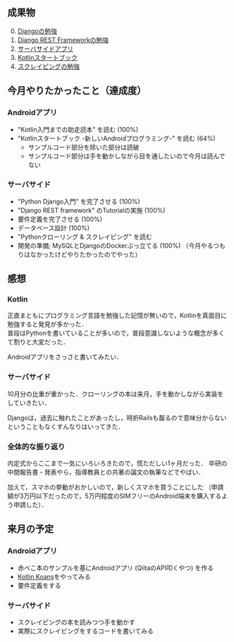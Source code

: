 ## 成果物

0. [Djangoの勉強](https://github.com/raryosu/django-study)
0. [Django REST Frameworkの勉強](https://github.com/raryosu/django-rest-framework-tutorial)
0. [サーバサイドアプリ](https://github.com/SHIBUYA-DESTROYERS/tracking-server)
0. [Kotlinスタートブック](https://github.com/raryosu/Hello-Kotlin)
0. [スクレイピングの勉強](https://github.com/raryosu/scraping-sample)

## 今月やりたかったこと（達成度）

### Androidアプリ

* "Kotlin入門までの助走読本" を読む (100%)
* "Kotlinスタートブック -新しいAndroidプログラミング-" を読む (64%)
  * サンプルコード部分を除いた部分は読破
  * サンプルコード部分は手を動かしながら目を通したいので今月は読んでない

### サーバサイド

* "Python Django入門" を完了させる (100%)
* "Django REST framework" のTutorialの実施 (100%)
* 要件定義を完了させる (100%)
* データベース設計 (100%)
* "Pythonクローリング & スクレイピング" を読む
* 開発の準備; MySQLとDjangoのDockerぶっ立てる (100%) （今月やるつもりはなかったけどやりたかったのでやった）

## 感想

### Kotlin

正直まともにプログラミング言語を勉強した記憶が無いので，Kotlinを真面目に勉強すると発見が多かった．  
普段はPythonを書いていることが多いので，普段意識しないような概念が多くて割りと大変だった．

Androidアプリをさっさと書いてみたい．

### サーバサイド

10月分の比重が重かった．クローリングの本は来月，手を動かしながら実装をしていきたい．

Djangoは，過去に触れたことがあったし，時折Railsも齧るので意味分からないということもなくすんなりはいってきた．

### 全体的な振り返り

内定式からここまで一気にいろいろきたので，慌ただしい1ヶ月だった．
卒研の中間報告書・発表やら，指導教員との共著の論文の執筆などでやばい．

加えて，スマホの挙動がおかしいので，新しくスマホを買うことにした
（申請額が3万円以下だったので，5万円程度のSIMフリーのAndroid端末を購入するよう申請した）．

## 来月の予定

### Androidアプリ

* 赤べこ本のサンプルを基にAndroidアプリ (QiitaのAPI叩くやつ) を作る
* [Kotlin Koans](https://kotlinlang.org/docs/tutorials/koans.html)をやってみる
* 要件定義をする

### サーバサイド

* スクレイピングの本を読みつつ手を動かす
* 実際にスクレイピングをするコードを書いてみる

